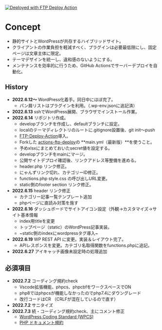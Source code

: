 [<img alt="Deployed with FTP Deploy Action" src="https://img.shields.io/badge/Deployed With-FTP DEPLOY ACTION-%3CCOLOR%3E?style=for-the-badge&color=0077b6">](https://github.com/SamKirkland/FTP-Deploy-Action)

# Concept

- 静的サイトとWordPressが共存するハイブリッドサイト。
- クライアントの作業負担を軽減すべく、プラグインは必要最低限にし、固定ページは文章主体に限定。
- テーマデザインを統一し、違和感のないようにする。
- メンテナンスを効率的に行うため、GitHub Actionsでサーバーデプロイを自動化。

## History

- __2022.6.12〜__ WordPress化着手。同日中にほぼ完了。
  - パン屑リストはプラグインを利用。（.wp-env.jsonに追記済）
- __2022.6.13__ sshでWordPress展開、ブラウザでインストール作業。
- __2022.6.14__ リポジトリ作成。
  - developブランチを作成し、defaultブランチに設定。
  - localのテーマディレクトリのルートに.gitignore設置後、git init〜push
  - [FTP-Deploy-Action](https://github.com/SamKirkland/FTP-Deploy-Action)導入。
  - Forkした [actions-ftp-deploy](https://github.com/chum9625/actions-ftp-deploy)の **main.yml（最新版）**を使うこと。
  - 予めxlsxにまとめておいたsecret値を設定する。
  - developブランチをmainにマージ。
  - 公開サイトデプロイ確認後、リンクアドレス等整備を進める。
  - header.php リンク修正。
  - にゃんずリンク切れ、カテゴリーID修正。
  - functions.php style.css の呼び出しURL変更。
  - static側のfooter section リンク修正。 
- __2022.6.15__ header リンク修正
  - カテゴリー記事一覧テンプレート追加
  - phpページに直読み対策を施す
- __2022.6.16__ ダッシュボードでサイトアイコン設定（外観→カスタマイズ→サイト基本情報
  - index用titleを変更
  - トップページ（static）のWordPress記事実装。
  - ~static側のindexにwordpressタグ導入~
- __2022.6.19__ WP REST API に変更。実装＆レイアウト完了。
  - APIレスポンスを変更。カテゴリ名取得関数をfunctions.phpに追記。
- __2022.6.27__ アイキャッチ画像未設定時の処理追加

## 必須項目

- __2022.7.2__ コーディング規約check
  - Vscode拡張機能、phpcs、phpcbfをワークスペースでON
  - php8ではphpcsが機能しなかったのでphp7.4にダウングレード
  - 改行コードはCR （CRLFが混在しているので直す）
- __2022.7.2__ サニタイズ
- __2022.7.3__ 続・コーディング規約check、主にコメント修正
  - [WordPress Coding Standard (WPCS) ](https://developer.wordpress.org/coding-standards/wordpress-coding-standards/php/)
  - [PHP ドキュメント規約](https://ja.wordpress.org/team/handbook/coding-standards/inline-documentation-standards/php/)
